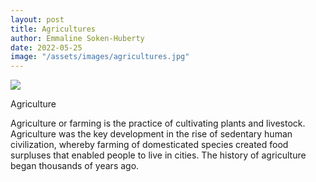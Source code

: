 ```yaml
---
layout: post
title: Agricultures
author: Emmaline Soken-Huberty
date: 2022-05-25
image: "/assets/images/agricultures.jpg"
---
```



<img class="image" src="{{ site.baseurl }}/assets/images/agricultures.jpg">

Agriculture


Agriculture or farming is the practice of cultivating plants and livestock. Agriculture was the key development in the rise of sedentary human civilization, whereby farming of domesticated species created food surpluses that enabled people to live in cities. The history of agriculture began thousands of years ago.


